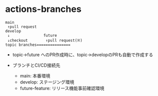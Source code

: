 # actions-branches

```
main
 ↑pull request
develop
 ↓               future
 ↓checkout        ↑pull request(※)
topic branches===============
```

- topic→future へのPR作成時に、topic→developのPRも自動で作成する

- ブランチとCI/CD接続先
  - main: 本番環境
  - develop: ステージング環境
  - future-feature: リリース機能事前確認環境


